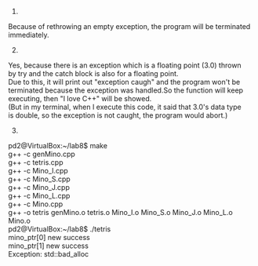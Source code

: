1.  
Because of rethrowing an empty exception, the program will be terminated  
immediately.  
  
2.  
Yes, because there is an exception which is a floating point (3.0) thrown  
by try and the catch block is also for a floating point.  
Due to this, it will print out "exception caugh" and the program won't be  
terminated because the exception was handled.So the function will keep  
executing, then "I love C++" will be showed.  
(But in my terminal, when I execute this code, it said that 3.0's data type  
is double, so the exception is not caught, the program would abort.)  
  
3.  
pd2@VirtualBox:~/lab8$ make  
g++ -c genMino.cpp  
g++ -c tetris.cpp  
g++ -c Mino_I.cpp  
g++ -c Mino_S.cpp  
g++ -c Mino_J.cpp  
g++ -c Mino_L.cpp  
g++ -c Mino.cpp  
g++ -o tetris genMino.o tetris.o Mino_I.o Mino_S.o Mino_J.o Mino_L.o Mino.o  
pd2@VirtualBox:~/lab8$ ./tetris  
mino_ptr[0] new success  
mino_ptr[1] new success  
Exception: std::bad_alloc  

